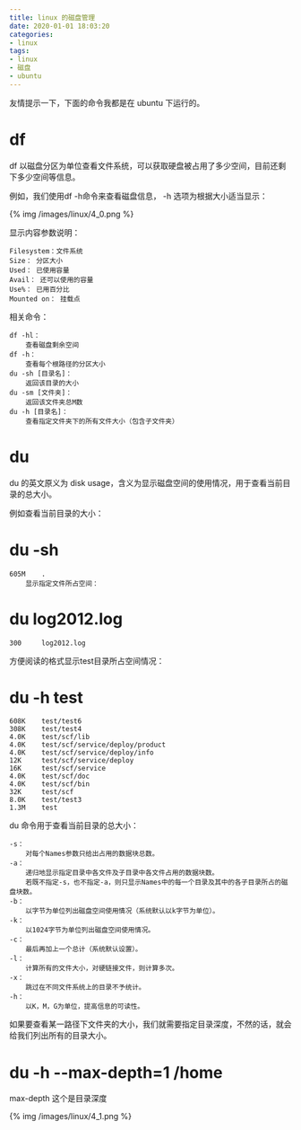 ```yaml
---
title: linux 的磁盘管理
date: 2020-01-01 18:03:20
categories:
- linux
tags:
- linux
- 磁盘
- ubuntu
---
```

友情提示一下，下面的命令我都是在 ubuntu 下运行的。

<!-- more -->

# df

df 以磁盘分区为单位查看文件系统，可以获取硬盘被占用了多少空间，目前还剩下多少空间等信息。

例如，我们使用df -h命令来查看磁盘信息， -h 选项为根据大小适当显示：

{% img /images/linux/4_0.png %}

显示内容参数说明：

	Filesystem：文件系统
	Size： 分区大小
	Used： 已使用容量
	Avail： 还可以使用的容量
	Use%： 已用百分比
	Mounted on： 挂载点　

相关命令：

	df -hl：
		查看磁盘剩余空间
	df -h：
		查看每个根路径的分区大小
	du -sh [目录名]：
		返回该目录的大小
	du -sm [文件夹]：
		返回该文件夹总M数
	du -h [目录名]：
		查看指定文件夹下的所有文件大小（包含子文件夹）

# du

du 的英文原义为 disk usage，含义为显示磁盘空间的使用情况，用于查看当前目录的总大小。

例如查看当前目录的大小：

# du -sh

	605M    .
		显示指定文件所占空间：

# du log2012.log 

	300     log2012.log

方便阅读的格式显示test目录所占空间情况：

# du -h test

	608K    test/test6
	308K    test/test4
	4.0K    test/scf/lib
	4.0K    test/scf/service/deploy/product
	4.0K    test/scf/service/deploy/info
	12K     test/scf/service/deploy
	16K     test/scf/service
	4.0K    test/scf/doc
	4.0K    test/scf/bin
	32K     test/scf
	8.0K    test/test3
	1.3M    test

du 命令用于查看当前目录的总大小：

	-s：
		对每个Names参数只给出占用的数据块总数。
	-a：
		递归地显示指定目录中各文件及子目录中各文件占用的数据块数。
		若既不指定-s，也不指定-a，则只显示Names中的每一个目录及其中的各子目录所占的磁盘块数。
	-b：
		以字节为单位列出磁盘空间使用情况（系统默认以k字节为单位）。
	-k：
		以1024字节为单位列出磁盘空间使用情况。
	-c：
		最后再加上一个总计（系统默认设置）。
	-l：
		计算所有的文件大小，对硬链接文件，则计算多次。
	-x：
		跳过在不同文件系统上的目录不予统计。
	-h：
		以K，M，G为单位，提高信息的可读性。

如果要查看某一路径下文件夹的大小，我们就需要指定目录深度，不然的话，就会给我们列出所有的目录大小。

# du -h --max-depth=1 /home

max-depth 这个是目录深度

{% img /images/linux/4_1.png %}